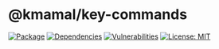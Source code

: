 # @kmamal/key-commands

[![Package](https://img.shields.io/npm/v/%2540kmamal%252Fkey-commands)](https://www.npmjs.com/package/@kmamal/key-commands)
[![Dependencies](https://img.shields.io/librariesio/release/npm/@kmamal/key-commands)](https://libraries.io/npm/@kmamal%2Fkey-commands)
[![Vulnerabilities](https://img.shields.io/snyk/vulnerabilities/npm/%2540kmamal%252Fkey-commands)](https://snyk.io/test/npm/@kmamal/key-commands)
[![License: MIT](https://img.shields.io/badge/License-MIT-yellow.svg)](https://opensource.org/licenses/MIT)
